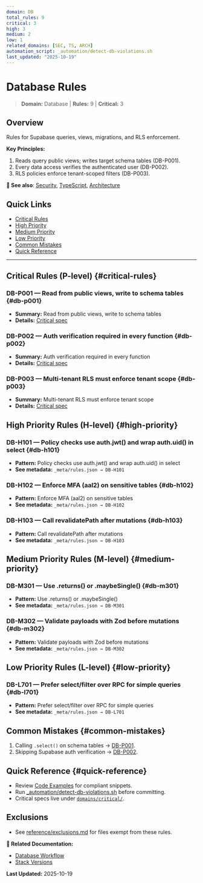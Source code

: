 ```yaml
---
domain: DB
total_rules: 9
critical: 3
high: 3
medium: 2
low: 1
related_domains: [SEC, TS, ARCH]
automation_script: _automation/detect-db-violations.sh
last_updated: "2025-10-19"
---
```


# Database Rules

> **Domain:** Database | **Rules:** 9 | **Critical:** 3

## Overview

Rules for Supabase queries, views, migrations, and RLS enforcement.

**Key Principles:**
1. Reads query public views; writes target schema tables (DB-P001).
2. Every data access verifies the authenticated user (DB-P002).
3. RLS policies enforce tenant-scoped filters (DB-P003).

**📖 See also**: [Security](./security.md), [TypeScript](./typescript.md), [Architecture](./architecture.md)

## Quick Links

- [Critical Rules](#critical-rules)
- [High Priority](#high-priority)
- [Medium Priority](#medium-priority)
- [Low Priority](#low-priority)
- [Common Mistakes](#common-mistakes)
- [Quick Reference](#quick-reference)

---

## Critical Rules (P-level) {#critical-rules}

### DB-P001 — Read from public views, write to schema tables {#db-p001}

- **Summary:** Read from public views, write to schema tables
- **Details:** [Critical spec](critical/DB-P001.md)

### DB-P002 — Auth verification required in every function {#db-p002}

- **Summary:** Auth verification required in every function
- **Details:** [Critical spec](critical/DB-P002.md)

### DB-P003 — Multi-tenant RLS must enforce tenant scope {#db-p003}

- **Summary:** Multi-tenant RLS must enforce tenant scope
- **Details:** [Critical spec](critical/DB-P003.md)

## High Priority Rules (H-level) {#high-priority}

### DB-H101 — Policy checks use auth.jwt() and wrap auth.uid() in select {#db-h101}

- **Pattern:** Policy checks use auth.jwt() and wrap auth.uid() in select
- **See metadata:** `_meta/rules.json → DB-H101`

### DB-H102 — Enforce MFA (aal2) on sensitive tables {#db-h102}

- **Pattern:** Enforce MFA (aal2) on sensitive tables
- **See metadata:** `_meta/rules.json → DB-H102`

### DB-H103 — Call revalidatePath after mutations {#db-h103}

- **Pattern:** Call revalidatePath after mutations
- **See metadata:** `_meta/rules.json → DB-H103`

## Medium Priority Rules (M-level) {#medium-priority}

### DB-M301 — Use .returns<Type>() or .maybeSingle<Type>() {#db-m301}

- **Pattern:** Use .returns<Type>() or .maybeSingle<Type>()
- **See metadata:** `_meta/rules.json → DB-M301`

### DB-M302 — Validate payloads with Zod before mutations {#db-m302}

- **Pattern:** Validate payloads with Zod before mutations
- **See metadata:** `_meta/rules.json → DB-M302`

## Low Priority Rules (L-level) {#low-priority}

### DB-L701 — Prefer select/filter over RPC for simple queries {#db-l701}

- **Pattern:** Prefer select/filter over RPC for simple queries
- **See metadata:** `_meta/rules.json → DB-L701`

## Common Mistakes {#common-mistakes}

1. Calling `.select()` on schema tables → [DB-P001](critical/DB-P001.md).
2. Skipping Supabase auth verification → [DB-P002](critical/DB-P002.md).

## Quick Reference {#quick-reference}

- Review [Code Examples](../reference/examples.md#database) for compliant snippets.
- Run [_automation/detect-db-violations.sh](../_automation/detect-db-violations.sh) before committing.
- Critical specs live under [`domains/critical/`](critical/).

## Exclusions

- See [reference/exclusions.md](../reference/exclusions.md) for files exempt from these rules.

**📖 Related Documentation:**
- [Database Workflow](../workflows/database-changes.md)
- [Stack Versions](../reference/stack-versions.md)

**Last Updated:** 2025-10-19
